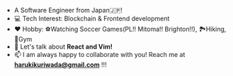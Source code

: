 - A Software Engineer from Japan🇯🇵!
- 💻 Tech Interest: Blockchain & Frontend development
- ❤️ Hobby: ⚽Watching Soccer Games(PL!! Mitoma!! Brighton!!), 🏞️Hiking, 🏃Gym
- 💬 Let's talk about **React and Vim!**
- 📫 I am always happy to collaborate with you! Reach me at **harukikuriwada@gmail.com** !!!
